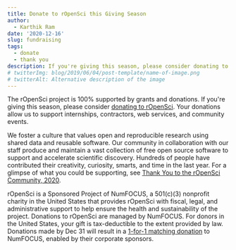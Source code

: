 ```yaml
---
title: Donate to rOpenSci this Giving Season
author:
  - Karthik Ram
date: '2020-12-16'
slug: fundraising
tags:
  - donate
  - thank you
description: If you're giving this season, please consider donating to rOpenSci
# twitterImg: blog/2019/06/04/post-template/name-of-image.png
# twitterAlt: Alternative description of the image
---
```

The rOpenSci project is 100% supported by grants and donations. If you're giving this season, please consider [donating to rOpenSci](https://numfocus.salsalabs.org/donate-to-ropensci/index.html). Your donations allow us to support internships, contractors, web services, and community events.

We foster a culture that values open and reproducible research using shared data and reusable software. Our community in collaboration with our staff produce and maintain a vast collection of free open source software to support and accelerate scientific discovery. Hundreds of people have contributed their creativity, curiosity, smarts, and time in the last year. For a glimpse of what you could be supporting, see [Thank You to the rOpenSci Community, 2020](https://ropensci.org/blog/2020/12/15/thankyou-2020/).

rOpenSci is a Sponsored Project of NumFOCUS, a 501(c)(3) nonprofit charity in the United States that provides rOpenSci with fiscal, legal, and administrative support to help ensure the health and sustainability of the project. Donations to rOpenSci are managed by NumFOCUS. For donors in the United States, your gift is tax-deductible to the extent provided by law. Donations made by Dec 31 will result in a [1-for-1 matching donation](https://numfocus.org/donate-eoy-2020) to NumFOCUS, enabled by their corporate sponsors.




